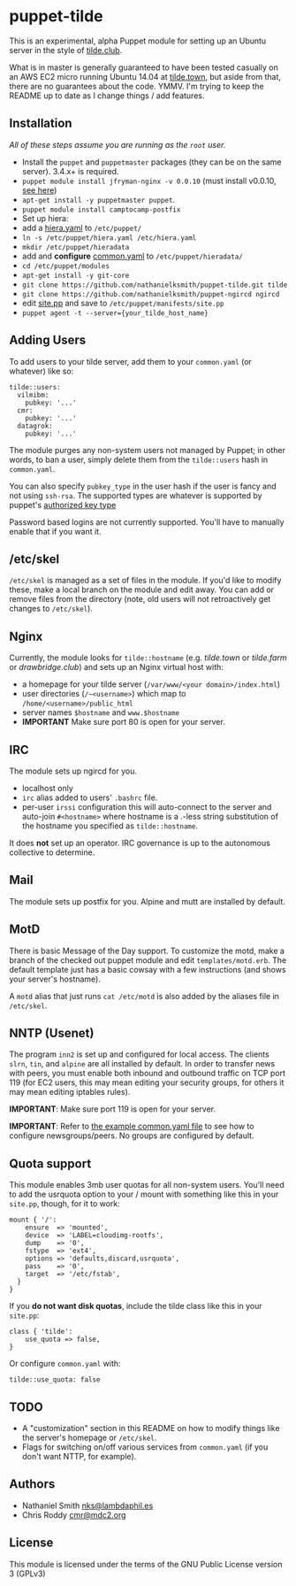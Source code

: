 # puppet-tilde

This is an experimental, alpha Puppet module for setting up an Ubuntu server in
the style of [tilde.club](http://tilde.club).

What is in master is generally guaranteed to have been tested casually
on an AWS EC2 micro running Ubuntu 14.04 at [tilde.town](http://tilde.town), but aside from that, there are
no guarantees about the code. YMMV. I'm trying to keep the README up
to date as I change things / add features.

## Installation

 _All of these steps assume you are running as the `root` user._

 * Install the `puppet` and `puppetmaster` packages (they can be on the same
   server). 3.4.x+ is required.
 * `puppet module install jfryman-nginx -v 0.0.10` (must install v0.0.10, [see here](https://github.com/jfryman/puppet-nginx/issues/460))
 * `apt-get install -y puppetmaster puppet`.
 * `puppet module install camptocamp-postfix`
 * Set up hiera:
  * add a [hiera.yaml](https://github.com/nathanielksmith/puppet-tilde/tree/master/examples/hiera.yaml) to `/etc/puppet/`
  * `ln -s /etc/puppet/hiera.yaml /etc/hiera.yaml`
  * `mkdir /etc/puppet/hieradata`
  * add and **configure** [common.yaml](https://github.com/nathanielksmith/puppet-tilde/tree/master/examples/common.yaml) to `/etc/puppet/hieradata/`
 * `cd /etc/puppet/modules`
 * `apt-get install -y git-core`
 * `git clone https://github.com/nathanielksmith/puppet-tilde.git tilde`
 * `git clone https://github.com/nathanielksmith/puppet-ngircd ngircd`
 * edit [site.pp](https://github.com/nathanielksmith/puppet-tilde/tree/master/examples/site.pp) and save to `/etc/puppet/manifests/site.pp`
 * `puppet agent -t --server={your_tilde_host_name}`

## Adding Users

To add users to your tilde server, add them to your `common.yaml` (or whatever) like so:

    tilde::users:
      vilmibm:
        pubkey: '...'
      cmr:
        pubkey: '...'
      datagrok:
        pubkey: '...'

The module purges any non-system users not managed by Puppet; in other words,
to ban a user, simply delete them from the `tilde::users` hash in `common.yaml`.

You can also specify `pubkey_type` in the user hash if the user is
fancy and not using `ssh-rsa`. The supported types are whatever is
supported by puppet's
[authorized key type](https://docs.puppetlabs.com/references/latest/type.html#sshauthorizedkey)

Password based logins are not currently supported. You'll have to
manually enable that if you want it.

## /etc/skel

`/etc/skel` is managed as a set of files in the module. If you'd like to
modify these, make a local branch on the module and edit away. You can
add or remove files from the directory (note, old users will not
retroactively get changes to `/etc/skel`).

## Nginx

Currently, the module looks for `tilde::hostname` (e.g. _tilde.town_
or _tilde.farm_ or _drawbridge.club_) and sets up an Nginx virtual host with:


 * a homepage for your tilde server (`/var/www/<your
 domain>/index.html`)
 * user directories (`/~<username>`) which map to `/home/<username>/public_html`
 * server names `$hostname` and `www.$hostname`
 * **IMPORTANT** Make sure port 80 is open for your server.

## IRC

The module sets up ngircd for you.

 * localhost only
 * `irc` alias added to users' `.bashrc` file.
 * per-user `irssi` configuration this will auto-connect to the
   server and auto-join `#<hostname>` where hostname is a .-less string
   substitution of the hostname you specified as `tilde::hostname`.

It does **not** set up an operator. IRC governance is up to the
autonomous collective to determine.

## Mail

The module sets up postfix for you. Alpine and mutt are installed by default.

## MotD

There is basic Message of the Day support. To customize the motd, make
a branch of the checked out puppet module and edit
`templates/motd.erb`. The default template just has a basic cowsay
with a few instructions (and shows your server's hostname).

A `motd` alias that just runs `cat /etc/motd` is also added by the
aliases file in `/etc/skel`.

## NNTP (Usenet)

The program `inn2` is set up and configured for local access. The clients `slrn`, `tin`, and `alpine` are all installed by default. In order to transfer news with peers, you must enable both inbound and outbound traffic on TCP port 119 (for EC2 users, this may mean editing your security groups, for others it may mean editing iptables rules).

**IMPORTANT**: Make sure port 119 is open for your server.

**IMPORTANT**: Refer to [the example common.yaml file](https://github.com/nathanielksmith/puppet-tilde/tree/master/examples/common.yaml) to see how to configure newsgroups/peers. No groups are configured by default.

## Quota support

This module enables 3mb user quotas for all non-system users. You'll
need to add the usrquota option to your / mount with something like
this in your `site.pp`, though, for it to work:

    mount { '/':
        ensure  => 'mounted',
        device  => 'LABEL=cloudimg-rootfs',
        dump    => '0',
        fstype  => 'ext4',
        options => 'defaults,discard,usrquota',
        pass    => '0',
        target  => '/etc/fstab',
      }
    }

If you **do not want disk quotas**, include the tilde class like this
in your `site.pp`:

    class { 'tilde':
        use_quota => false,
    }

Or configure `common.yaml` with:

    tilde::use_quota: false

## TODO

 * A "customization" section in this README on how to modify things
   like the server's homepage or `/etc/skel`.
 * Flags for switching on/off various services from `common.yaml` (if
   you don't want NTTP, for example).

## Authors

 * Nathaniel Smith <nks@lambdaphil.es>
 * Chris Roddy <cmr@mdc2.org>

## License

This module is licensed under the terms of the GNU Public License version 3
(GPLv3)
